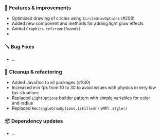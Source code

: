 ### 🚀 Features & improvements

- Optimized drawing of circles using `CircleDrawOptions` (#208)
- Added new component and methods for adding light glow effects
- Added `Graphics.toScreen(Bounds)`
- 
### 🪛 Bug Fixes

- ...

### 🧽 Cleanup & refactoring

- Added JavaDoc to all packages (#230)
- Increased min fps from 10 to 30 to avoid issues with physics in very low fps situations
- Replaced `LightOptions` builder pattern with simple variables for color and radius
- Replaced `RectangleDrawOptions.isFilled()` with `.style()`

### 📦 Dependency updates

- ...